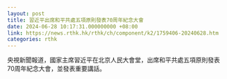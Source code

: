 ```yaml
---
layout: post
title: 習近平出席和平共處五項原則發表70周年紀念大會
date: 2024-06-28 10:17:31.000000000 +08:00
link: https://news.rthk.hk/rthk/ch/component/k2/1759406-20240628.htm
categories: rthk
---
```


央視新聞報道，國家主席習近平在北京人民大會堂，出席和平共處五項原則發表70周年紀念大會，並發表重要講話。
